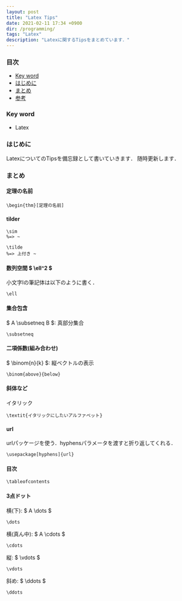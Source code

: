 ```yaml
---
layout: post
title: "Latex Tips"
date: 2021-02-11 17:34 +0900
dir: /programming/
tags: "Latex"
description: "Latexに関するTipsをまとめています．"
---
```


### 目次
- [Key word](#key-word)
- [はじめに](#はじめに)
- [まとめ](#まとめ)
- [参考](#参考)

### Key word
- Latex

### はじめに
LatexについてのTipsを備忘録として書いていきます．
随時更新します．

### まとめ
#### 定理の名前
```
\begin{thm}[定理の名前]
```

#### tilder
```
\sim 
%=> ~

\tilde
%=> 上付き ~
```

#### 数列空間 $ \ell^2 $
小文字lの筆記体は以下のように書く．
```
\ell
```

#### 集合包含
$ A \subsetneq B $: 真部分集合
```
\subsetneq
```

#### 二項係数(組み合わせ)
$ \binom{n}{k} $: 縦ベクトルの表示
```
\binom{above}{below}
```

#### 斜体など
イタリック
```
\textit{イタリックにしたいアルファベット}
```

#### url
urlパッケージを使う．hyphensパラメータを渡すと折り返してくれる．
```
\usepackage[hyphens]{url}
```

#### 目次
```
\tableofcontents
```

#### 3点ドット
横(下): $ A \dots $
```
\dots
```

横(真ん中): $ A \cdots $
```
\cdots
```

縦: $ \vdots $
```
\vdots
```

斜め: $ \ddots $
```
\ddots
```

<!-- ### 参考
### 注意 -->